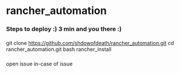 # rancher_automation


### Steps to deploy :) 3 min and you there :)

####
git clone https://github.com/shdowofdeath/rancher_automation.git
cd rancher_automation.git
bash rancher_install
###

open issue in-case of issue 

